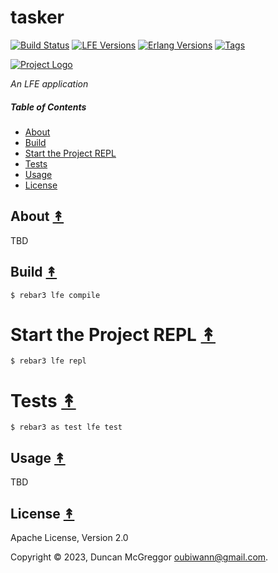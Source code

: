 # tasker

[![Build Status][gh-actions-badge]][gh-actions]
[![LFE Versions][lfe badge]][lfe]
[![Erlang Versions][erlang badge]][version]
[![Tags][github tags badge]][github tags]

[![Project Logo][logo]][logo-large]

*An LFE application*

##### Table of Contents

* [About](#about-)
* [Build](#build-)
* [Start the Project REPL](#start-the-repl-)
* [Tests](#tests-)
* [Usage](#usage-)
* [License](#license-)

## About [&#x219F;](#table-of-contents)

TBD

## Build [&#x219F;](#table-of-contents)

```shell
$ rebar3 lfe compile
```

# Start the Project REPL [&#x219F;](#table-of-contents)

```shell
$ rebar3 lfe repl
```

# Tests [&#x219F;](#table-of-contents)

```shell
$ rebar3 as test lfe test
```

## Usage [&#x219F;](#table-of-contents)

TBD

## License [&#x219F;](#table-of-contents)

Apache License, Version 2.0

Copyright © 2023, Duncan McGreggor <oubiwann@gmail.com>.

<!-- Named page links below: /-->

[logo]: https://avatars1.githubusercontent.com/u/3434967?s=250
[logo-large]: https://avatars1.githubusercontent.com/u/3434967
[github]: https://github.com/ORG/tasker
[gitlab]: https://gitlab.com/ORG/tasker
[gh-actions-badge]: https://github.com/ORG/tasker/workflows/build/badge.svg
[gh-actions]: https://github.com/ORG/tasker/actions?query=workflow%3Abuild+
[lfe]: https://github.com/lfe/lfe
[lfe badge]: https://img.shields.io/badge/lfe-2.1-blue.svg
[erlang badge]: https://img.shields.io/badge/erlang-19%20to%2025-blue.svg
[version]: https://github.com/ORG/tasker/blob/master/.github/workflows/cicd.yml
[github tags]: https://github.com/ORG/tasker/tags
[github tags badge]: https://img.shields.io/github/tag/ORG/tasker.svg
[github downloads]: https://img.shields.io/github/downloads/ORG/tasker/total.svg
